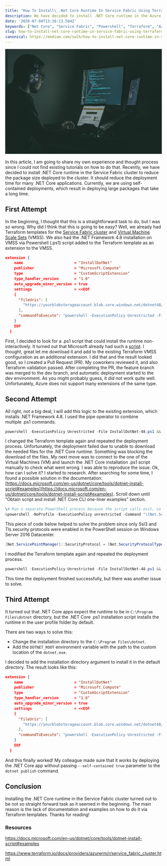 ```yaml
---
title: "How To Install\_.Net Core Runtime In Service Fabric Using Terraform"
description: We have decided to install .NET Core runtime in the Azure Service Fabric cluster to reduce the package size deployed to the cluster. We already had Terraform templates for Virtual Machine Scale Sets.
date: '2020-07-04T13:38:13.504Z'
keywords: ["Net Core", "Service Fabric", "Powershell", "Terraform", "Azure"]
slug: how-to-install-net-core-runtime-in-service-fabric-using-terraform
canonical: https://medium.com/swlh/how-to-install-net-core-runtime-in-service-fabric-using-terraform-dcca95dedb74
---
```


![Photo by [Jefferson Santos](https://unsplash.com/@jefflssantos?utm_source=medium&utm_medium=referral) on [Unsplash](https://unsplash.com?utm_source=medium&utm_medium=referral)](man-sitting-at-the-laptop-in-the-dark.jpg)

In this article, I am going to share my own experience and thought process since I could not find existing tutorials on how to do that. Recently, we have decided to install .NET Core runtime in the Service Fabric cluster to reduce the package size deployed to the cluster. It should reduce the deployment time for many .NET Core applications. Currently, we are using self-contained deployments, which result in deploying large packages that take a long time.

## First Attempt

In the beginning, I thought that this is a straightforward task to do, but I was so wrong. Why did I think that this is going to be easy? Well, we already had Terraform templates for the [Service Fabric cluster](https://www.terraform.io/docs/providers/azurerm/r/service_fabric_cluster.html) and [Virtual Machine Scale Sets](https://www.terraform.io/docs/providers/azurerm/r/virtual_machine_scale_set.html) (VMSS). We also had the .NET Framework 4.8 installation on VMSS via Powershell (.ps1) script added to the Terraform template as an extension to the VMSS.

```json
extension {
    name                       = "InstallDotNet"
    publisher                  = "Microsoft.Compute"
    type                       = "CustomScriptExtension"
    type_handler_version       = "1.8"
    auto_upgrade_minor_version = true
    settings                   = <<EOF
    {
      "fileUris": [
        "https://yourblobstorageaccount.blob.core.windows.net/dotnet48/InstallDotNet-48.ps1"
      ],
      "commandToExecute": "powershell -ExecutionPolicy Unrestricted -File InstallDotNet-48.ps1"
    }
    EOF
  }
```

First, I decided to look for a .ps1 script that could install the runtime non-interactively. It turned out that Microsoft already had such a [script](https://docs.microsoft.com/en-us/dotnet/core/tools/dotnet-install-script#recommended-version). I thought, great let me download it and add to the existing Terraform VMSS configuration as an additional extension. I did that and the result looked good, so I created a Pull Request (PR). My coworkers reviewed it, and also Terraform validation passed. After completing the PR, the feature branch was merged to the dev branch, and automatic deployment started to the dev environment. As you might probably guess, it did not work quite well. Unfortunately, Azure does not support many extensions of the same type.

## Second Attempt

All right, not a big deal, I will add this logic to the existing extension, which installs .NET Framework 4.8. I used the pipe operator to combine multiple .ps1 commands.

```powershell
powershell -ExecutionPolicy Unrestricted -File InstallDotNet-48.ps1 && powershell -ExecutionPolicy Unrestricted -File dotnet-install.ps1 -Runtime dotnet -Channel 2.1 && powershell -ExecutionPolicy Unrestricted -File dotnet-install.ps1 -Runtime dotnet -Channel 3.1
```

I changed the Terraform template again and repeated the deployment process. Unfortunately, the deployment failed due to unable to download the needed files for the .NET Core runtime. Something was blocking the download of the files. My next move was to connect to the one of the Virtual Machines (VM) and launch the .NET Core installation .ps1 script manually to check what went wrong. I was able to reproduce the issue. Ok, how can I solve it? I started to research. After searching for some time, I found a possible solution in the documentation: [https://docs.microsoft.com/en-us/dotnet/core/tools/dotnet-install-script#examples](https://docs.microsoft.com/en-us/dotnet/core/tools/dotnet-install-script#examples). Scroll down until “Obtain script and install .NET Core CLI one-liner examples” section.

```powershell
\# Run a separate PowerShell process because the script calls exit, so it will end the current PowerShell session.  
&powershell -NoProfile -ExecutionPolicy unrestricted -Command "\[Net.ServicePointManager\]::SecurityProtocol = \[Net.SecurityProtocolType\]::Tls12; &(\[scriptblock\]::Create((Invoke-WebRequest -UseBasicParsing '[https://dot.net/v1/dotnet-install.ps1'](https://dot.net/v1/dotnet-install.ps1%27)))) <additional install-script args>"
```

This piece of code below helped to solve the problem since only Ssl3 and Tls security protocols were enabled in the PowerShell session on Windows Server 2016 Datacenter.

```powershell
[Net.ServicePointManager]::SecurityProtocol = [Net.SecurityProtocolType]::Tls12;
```

I modified the Terraform template again and repeated the deployment process.

```powershell
powershell -ExecutionPolicy Unrestricted -File InstallDotNet-48.ps1 && powershell -NoProfile -ExecutionPolicy unrestricted -Command \\"\[Net.ServicePointManager\]::SecurityProtocol = \[Net.SecurityProtocolType\]::Tls12; &(\[scriptblock\]::Create((Invoke-WebRequest -UseBasicParsing '[https://dot.net/v1/dotnet-install.ps1'](https://dot.net/v1/dotnet-install.ps1%27)))) -Runtime dotnet -Channel 2.1 \\" && powershell -NoProfile -ExecutionPolicy unrestricted -Command \\"\[Net.ServicePointManager\]::SecurityProtocol = \[Net.SecurityProtocolType\]::Tls12; &(\[scriptblock\]::Create((Invoke-WebRequest -UseBasicParsing '[https://dot.net/v1/dotnet-install.ps1'](https://dot.net/v1/dotnet-install.ps1%27)))) -Runtime dotnet -Channel 3.1 \\"
```

This time the deployment finished successfully, but there was another issue to solve.

## Third Attempt

It turned out that .NET Core apps expect the runtime to be in `C:\Program Files\dotnet` directory, but the .NET Core .ps1 installation script installs the runtime in the user profile folder by default.

There are two ways to solve this:

* Change the installation directory to the `C:\Program Files\dotnet`.
* Add the `DOTNET_ROOT` environment variable with the path to the custom location of the `dotnet.exe`.

I decided to add the installation directory argument to install it in the default directory. The result looks like this:

```json
extension {
    name                       = "InstallDotNet"
    publisher                  = "Microsoft.Compute"
    type                       = "CustomScriptExtension"
    type_handler_version       = "1.8"
    auto_upgrade_minor_version = true
    settings                   = <<EOF
    {
      "fileUris": [
        "https://yourblobstorageaccount.blob.core.windows.net/dotnet48/InstallDotNet-48.ps1"
      ],
      "commandToExecute": "powershell -ExecutionPolicy Unrestricted -File InstallDotNet-48.ps1 && powershell -NoProfile -ExecutionPolicy unrestricted -Command \"[Net.ServicePointManager]::SecurityProtocol = [Net.SecurityProtocolType]::Tls12; &([scriptblock]::Create((Invoke-WebRequest -UseBasicParsing 'https://dot.net/v1/dotnet-install.ps1'))) -Runtime dotnet -Channel 2.1 -InstallDir 'C:\\Program Files\\dotnet' \" && powershell -NoProfile -ExecutionPolicy unrestricted -Command \"[Net.ServicePointManager]::SecurityProtocol = [Net.SecurityProtocolType]::Tls12; &([scriptblock]::Create((Invoke-WebRequest -UseBasicParsing 'https://dot.net/v1/dotnet-install.ps1'))) -Runtime dotnet -Channel 3.1 -InstallDir 'C:\\Program Files\\dotnet' \""
    }
    EOF
  }
```

And this finally worked! My colleague made sure that it works by deploying the .NET Core app without passing `--self-contained true` parameter to the `dotnet publish` command.

## Conclusion

Installing the .NET Core runtime in the Service Fabric cluster turned out to be not so straight forward task as it seemed in the beginning. The main reason is the lack of documentation and examples on how to do it via Terraform templates. Thanks for reading!

### Resources

<https://docs.microsoft.com/en-us/dotnet/core/tools/dotnet-install-script#examples>

<https://www.terraform.io/docs/providers/azurerm/r/service_fabric_cluster.html>
